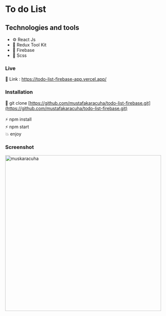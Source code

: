 
# To do List 

## Technologies and tools

- ⚙️ React Js 
- 💾 Redux Tool Kit
- 🚐 Firebase
- 🎨 Scss

### Live

🔗 Link : https://todo-list-firebase-app.vercel.app/

### Installation

🔗 git clone [https://github.com/mustafakaracuha/todo-list-firebase.git](https://github.com/mustafakaracuha/todo-list-firebase.git)
<br/>
<br/>
⚡️  npm install <br/>
⚡️  npm start <br/>
💥 enjoy 

### Screenshot

<img align="center" width="500" width="500"  src="https://github.com/mustafakaracuha/todo-list-firebase/blob/master/src/assets/screenshot/app.gif" alt="muskaracuha" />
 
